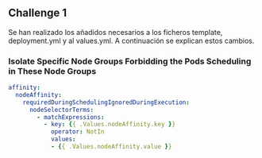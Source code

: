 ## Challenge 1

Se han realizado los añadidos necesarios a los ficheros template, deployment.yml y al values.yml. A continuación se explican estos cambios.

### Isolate Specific Node Groups Forbidding the Pods Scheduling in These Node Groups

```yaml
affinity:
  nodeAffinity:
    requiredDuringSchedulingIgnoredDuringExecution:
      nodeSelectorTerms:
        - matchExpressions:
          - key: {{ .Values.nodeAffinity.key }}
            operator: NotIn
            values:
            - {{ .Values.nodeAffinity.value }}
